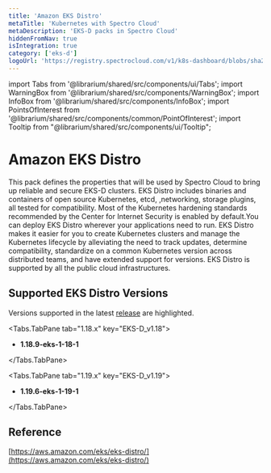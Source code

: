 ```yaml
---
title: 'Amazon EKS Distro'
metaTitle: 'Kubernetes with Spectro Cloud'
metaDescription: 'EKS-D packs in Spectro Cloud'
hiddenFromNav: true
isIntegration: true
category: ['eks-d']
logoUrl: 'https://registry.spectrocloud.com/v1/k8s-dashboard/blobs/sha256:2de5d88b2573af42d4cc269dff75744c4174ce47cbbeed5445e51a2edd8b7429?type=image/png'
---
```


import Tabs from '@librarium/shared/src/components/ui/Tabs';
import WarningBox from '@librarium/shared/src/components/WarningBox';
import InfoBox from '@librarium/shared/src/components/InfoBox';
import PointsOfInterest from '@librarium/shared/src/components/common/PointOfInterest';
import Tooltip from "@librarium/shared/src/components/ui/Tooltip";

# Amazon EKS Distro

This pack defines the properties that will be used by Spectro Cloud to bring up reliable and secure EKS-D clusters. EKS Distro includes binaries and containers of open source Kubernetes, etcd, ,networking, storage plugins, all tested for compatibility. Most of the Kubernetes hardening standards recommended by the Center for Internet Security is enabled by default.You can deploy EKS Distro wherever your applications need to run.
EKS Distro makes it easier for you to create Kubernetes clusters and manage the Kubernetes lifecycle by alleviating the need to track updates, determine compatibility, standardize on a common Kubernetes version across distributed teams, and have extended support for versions. 
EKS Distro is supported by all the public cloud infrastructures.

## Supported EKS Distro Versions

<InfoBox>

Versions supported in the latest [release](/release-notes/) are highlighted.

</InfoBox>

<Tabs>

<Tabs.TabPane tab="1.18.x" key="EKS-D_v1.18">

* **1.18.9-eks-1-18-1**

</Tabs.TabPane>

<Tabs.TabPane tab="1.19.x" key="EKS-D_v1.19">

* **1.19.6-eks-1-19-1** 

</Tabs.TabPane>


</Tabs>

## Reference

[https://aws.amazon.com/eks/eks-distro/](https://aws.amazon.com/eks/eks-distro/)


